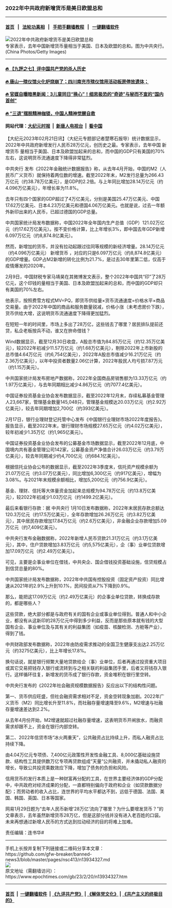 ### 2022年中共政府新增货币是美日欧盟总和
------------------------

#### [首页](https://github.com/gfw-breaker/banned-news3/blob/master/README.md) &nbsp;&nbsp;|&nbsp;&nbsp; [法轮功真相](https://github.com/begood0513/basic/blob/master/README.md)  &nbsp;&nbsp;|&nbsp;&nbsp; [手把手翻墙教程](https://github.com/gfw-breaker/guides/wiki)  &nbsp;&nbsp;|&nbsp;&nbsp; [一键翻墙软件](https://github.com/gfw-breaker/nogfw/blob/master/README.md)  



<div><img alt="2022年中共政府新增货币是美日欧盟总和" class="attachment-djy_600_400 size-djy_600_400 wp-post-image" src="https://i.epochtimes.com/assets/uploads/2023/02/id13934331-1b8ec2af99ddb0c17b9f96716817e037-600x400.jpg"/>
<div class="caption">
 专家表示，去年中国新增货币量相当于美国、日本及欧盟的总和。图为中共央行。(China Photos/Getty Images)
</div></div><hr/>

#### [ 🔥  【九評之七】评中国共产党的杀人历史](http://45.63.98.24:10000/videos/res1/news/../../res/jiuping/index.html?202302210800)

#### [ 🔥  唐山一殡仪馆火化炉烧崩了；四川南充市殡仪馆用活动板房停放遗体；](http://45.63.98.24:10000/videos/res1/news/../../res1/corona/index.html?202302210800)

#### [ 🔥  官媒自曝暗黑新闻：3儿童同日“换心”！细思极恐的“奇迹”与秘而不宣的“国内首创”](http://45.63.98.24:10000/videos/res1/news/../../res/Organs/index.html?202302210800)

#### [ 🔥  “三退”摆脱精神枷锁，中国人精神觉醒自救](http://45.63.98.24:10000/videos/res1/news/../../res1/tui/index.html?202302210800)

#### 网站代理：[大纪元时报](http://45.63.98.24:85/gb/?202302210800) &nbsp;|&nbsp; [新唐人电视台](http://45.63.98.24:8808/gb/?202302210800) &nbsp;|&nbsp; [看中国](http://45.63.98.24:8300/?202302210800)

<div><p>
 【大纪元2023年02月21日讯】（大纪元专题部记者楚寒石报导）统计数据显示，2022年中共政府新增发行人民币28万亿元，创历史之最。专家表示，去年中国
 <ok href="https://www.epochtimes.com/gb/tag/%E6%96%B0%E5%A2%9E%E8%B4%A7%E5%B8%81.html">
  新增货币
 </ok>
 量相当于美国、日本及欧盟加起来的总和，而中国的GDP只有美国的70%左右，这说明货币流通速度下降得非常猛烈。
</p>
<p>
 <ok href="https://www.epochtimes.com/gb/tag/%E4%B8%AD%E5%85%B1%E5%A4%AE%E8%A1%8C.html">
  中共央行
 </ok>
 发布《2022年金融统计数据报告》称，从去年4月开始，中国的M2（人民币广义货币）就保持着两位数的增速。截至2022年末，M2发行总量为266.43万亿元（约38.78万亿美元），是GDP的2.2倍。与上年同比增加28.14万亿元（约4.096万亿美元），年增长率为11.8%。
</p>
<p>
 去年只有四个国家的GDP超过了4万亿美元，分别是美国25.47万亿美元、中国17.62万亿美元、日本4.23万亿美元和德国4.06万亿美元。也就是说，过去一年额外新印出来的人民币，已超过德国的GDP总量。
</p>
<p>
 中共国家统计局发布数据称，中国2022年全年国内生产总值（GDP）121.02万亿元（约17.62万亿美元）。按不变价格计算，比上年增长3%，即中国去年GDP新增6.097万亿元（约8,874.8亿美元）。
</p>
<p>
 然而，新增加的货币，并没有拉动起跟过往同等规模的新经济增量。28.14万亿元（约4.096万亿美元）
 <ok href="https://www.epochtimes.com/gb/tag/%E6%96%B0%E5%A2%9E%E8%B4%A7%E5%B8%81.html">
  新增货币
 </ok>
 ，对应的只是6.097万亿元（约8,874.8亿美元）的GDP增量。GDP占M2新增的转化比例为21.7%，是过去30年里第二低，仅高于疫情爆发的2020年。
</p>
<p>
 2月9日，中国财税专家马靖昊在其微博发文表示，整个2022年中国共“印”了28万亿元，这个印钱的量相当于美国、日本及欧盟加起来的总和，而中国的GDP却只有美国的70%左右。
</p>
<p>
 他表示，按照费雪方程式MV=PQ，即货币供给量×货币流通速度=价格水平×商品交易量。由于2022年中国的商品和服务数量锐减，价格小涨（未考虑房价下跌），货币供给大增，这说明货币流通速度下降得更加猛烈。
</p>
<p>
 在短短一年的时间里，市场上多出了28万亿，这些钱去了哪里？居民排队提前还贷，私企老板按兵不动，谁又在拚命借钱？
</p>
<p>
 Wind数据显示，截至12月30日收盘，A股总市值为84.85万亿元（约12.35万亿美元），较2022年初减少11.57万亿元（约1.68万亿美元），剔除2022年上市新股的总市值4.64万亿元（约6,754亿美元），2022年A股总市值减少16.21万亿元（约2.36万亿美元），以年中投资者数量2.06亿计算，2022年股民人均亏损7.87万元（约1.15万美元）。
</p>
<p>
 中共国家统计局发布房地产数据称，2022年全国商品房销售额为13.33万亿元（约1.97万亿美元），与去年同期相比减少4.86万亿元（约7077.4亿美元）。
</p>
<p>
 中国证券投资基金业协会发布数据显示，截至2022年12月末，存续私募基金管理人23,667家，管理基金数量145,048只，管理基金规模达20.03万亿元（约2.92万亿美元），较去年同期增加2,700亿（约393亿美元）。
</p>
<p>
 2月17日，银行业理财登记托管中心发布《中国银行业理财市场2022年度报告》。报告显示，截至2022年末，银行理财市场规模27.65万亿元（约4.02万亿美元），较年初减少1.35万亿（约1,965亿美元）。
</p>
<p>
 中国证券投资基金业协会发布的公募基金市场数据显示，截至2022年12月底，中国境内共有基金管理公司142家，公募基金资产净值合计26.03万亿元（约3.79万亿美元），较去年同期减少约4,700亿元（约684.1亿美元）。
</p>
<p>
 根据信托业协会公布的数据显示，截至2022年3季度末，信托资产规模余额为21.07万亿元（约3.07万亿美元），同比增加6,300亿元（约917亿美元），增幅为3.08%。与2021年末规模余额相比，增加5,200亿元（约756.9亿美元）。
</p>
<p>
 基金、理财、信托等大体量资金加起来总规模为94.78万亿元（约13.8万亿美元），较2022年初减少1.03万亿元（约1499.2亿美元）。
</p>
<p>
 最后来看银行存款：据
 <ok href="https://www.epochtimes.com/gb/tag/%E4%B8%AD%E5%85%B1%E5%A4%AE%E8%A1%8C.html">
  中共央行
 </ok>
 1月10日发布数据称，2022年末居民存款总额达120.3万亿元（约17.5万亿美元），全年存款增加26.26万亿元（约3.82万亿美元），其中居民存款增加17.84万亿元（约2.6万亿美元），非金融企业存款增加5.09万亿元（约7,409亿美元）。
</p>
<p>
 中共央行发布金融数据称，2022年新增人民币贷款21.31万亿元（约3.1万亿美元），其中，住户贷款增加3.83万亿元（约5,575亿美元），企（事）业单位贷款增加17.09万亿元（约2.49万亿美元）。
</p>
<p>
 可见，主要是企事业单位在借钱，中共央企、国企借钱投资基础设施，信贷规模占到信贷总量的80%。
</p>
<p>
 中共国家统计局发布数据称，2022年中共国有控股投资（固定资产投资）同比增速从2021年的2.9%上升到10.1%，民间投资从7%下降到0.9%。
</p>
<p>
 那么，能把这17.09万亿元（约2.49万亿美元）的企事业单位贷款，转换成存款的，都是哪些人？
</p>
<p>
 这些贷款，绝大部分都是与政府有关的国有企业或事业单位得到。普通人和中小企业，都没有从这新印的28万亿元中得到多少利益，反而是那些原本就有钱的大型国有企业、事业单位及与其有关的利益集团（如疫苗、核酸检测、方舱等产业），得到了钱。
</p>
<p>
 中共财政部发布数据称，2022年由防疫需求推动的全国卫生健康支出达2.25万亿元（约3275亿美元），比上年增长17.8%。
</p>
<p>
 换句话说，就是银行频繁大量地贷款给企（事）业单位，后者再通过投资重大项目或其它交易把钱存入银行或流转到与之相关联的利益集团手里，后者又将钱存入银行。这样循环往复，新增发的货币成了银行存款，资金堆积在银行里空转。
</p>
<p>
 中共央行发布的《2022年社会融资规模数据报告》反应出以下的结构性问题。
</p>
<p>
 第一、货币供应旺盛，但社会融资需求相对不足，资金空转现象加剧。2022年广义货币（M2）同比增长升至11.8%，而社融存量增速降至9.6%，M2增速与社融存量增速差达到2.2%。
</p>
<p>
 从去年4月份开始，M2增速就超过社融存量增速，这表明货币开闸放水，而融资需求却跟不上，资金在银行内部空转。
</p>
<p>
 第二、2022年信贷市场“冰火两重天”，公共融资占比持续上升，而私人融资占比持续下降。
</p>
<p>
 由4.04万亿元专项债、7,400亿元政策性开发性金融工具、8,000亿基础设施贷款、结构性工具提供数万亿专项再贷款组成“天量”公共融资，并未撬动私人融资的增长，导致公共投资乘数效应下降，增加了债务的负担和风险。
</p>
<p>
 信用货币的发行本质上是一种财富再分配的工具，在世界主要经济体的GDP分配中，中共政府对经济成果的分配，一直都特别偏向于政府和企业（如贷款数据分配）；而劳动者的收入占比，连世界的平均水平都达不到，远低于德国、法国、美国、韩国、英国、日本等国家。
</p>
<p>
 网易1月29日题为“去年人民币新增‘28万亿’流向了哪里？为什么要增发货币？”的文章表示，去年虽然新增货币28万亿，但是这部分钱并没有进入老百姓的口袋。未来再想通过新增人民币的方式达到拉动经济的目的将难上加难。
</p>
<p>
 责任编辑：连书华#
</p>
</div>
<hr/>
手机上长按并复制下列链接或二维码分享本文章：<br/>
https://github.com/gfw-breaker/banned-news3/blob/master/pages/nsc413/n13934327.md <br/>
<a href='https://github.com/gfw-breaker/banned-news3/blob/master/pages/nsc413/n13934327.md'><img src='https://github.com/gfw-breaker/banned-news3/blob/master/pages/nsc413/n13934327.md.png'/></a> <br/>
原文地址（需翻墙访问）：https://www.epochtimes.com/gb/23/2/20/n13934327.htm


------------------------
#### [首页](https://github.com/gfw-breaker/banned-news3/blob/master/README.md) &nbsp;|&nbsp; [一键翻墙软件](https://github.com/gfw-breaker/nogfw/blob/master/README.md) &nbsp;| [《九评共产党》](https://github.com/gfw-breaker/9ping.md/blob/master/README.md#九评之一评共产党是什么) | [《解体党文化》](https://github.com/gfw-breaker/jtdwh.md/blob/master/README.md) | [《共产主义的终极目的》](https://github.com/gfw-breaker/gczydzjmd.md/blob/master/README.md)


<img src='http://gfw-breaker.win/banned-news3/pages/nsc413/n13934327.md' width='0px' height='0px'/>
